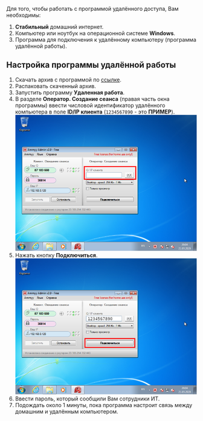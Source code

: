 Для того, чтобы работать с программой удалённого доступа, Вам необходимы:

1. **Стабильный** домашний интернет.
2. Компьютер или ноутбук на операционной системе **Windows**.
3. Программа для подключения к удалённому компьютеру (программа удалённой работы).

## Настройка программы удалённой работы

1. Скачать архив с программой по [ссылке](https://github.com/ru-aoesp/ru-aoesp.github.io/raw/master/storage/Удаленная_работа.zip).
2. Распаковать скаченный архив.
3. Запустить программу **Удаленная работа**.
4. В разделе **Оператор. Создание сеанса** (правая часть окна программы) ввести числовой идентификатор удалённого компьютера в поле **ID/IP клиента** (`1234567890` - это **ПРИМЕР**).  
[![](assets/img/0007.png)](assets/img/0007.png)
5. Нажать кнопку **Подключиться**.  
[![](assets/img/0007_01.png)](assets/img/0007_01.png)
6. Ввести пароль, который сообщили Вам сотрудники ИТ.
7. Подождать около 1 минуты, пока программа настроит связь между домашним и удалённым компьютером.
